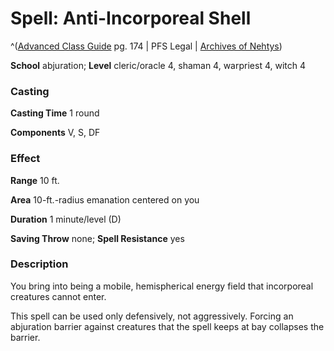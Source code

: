 # Spell: Anti-Incorporeal Shell

^([Advanced Class Guide][ss-anti-incorporeal-shell] pg. 174 | PFS Legal | [Archives of Nehtys][sn-anti-incorporeal-shell])

**School** abjuration; **Level** cleric/oracle 4, shaman 4, warpriest 4, witch 4

### Casting

**Casting Time** 1 round  

**Components** V, S, DF

### Effect

**Range** 10 ft.  

**Area** 10-ft.-radius emanation centered on you  

**Duration** 1 minute/level (D)  

**Saving Throw** none; **Spell Resistance** yes

### Description

You bring into being a mobile, hemispherical energy field that incorporeal creatures cannot enter.  

This spell can be used only defensively, not aggressively. Forcing an abjuration barrier against creatures that the spell keeps at bay collapses the barrier.

[ss-anti-incorporeal-shell]: http://paizo.com/products/btpy978v
[sn-anti-incorporeal-shell]: http://www.archivesofnethys.com/SpellDisplay.aspx?ItemName=Anti-Incorporeal%20Shell